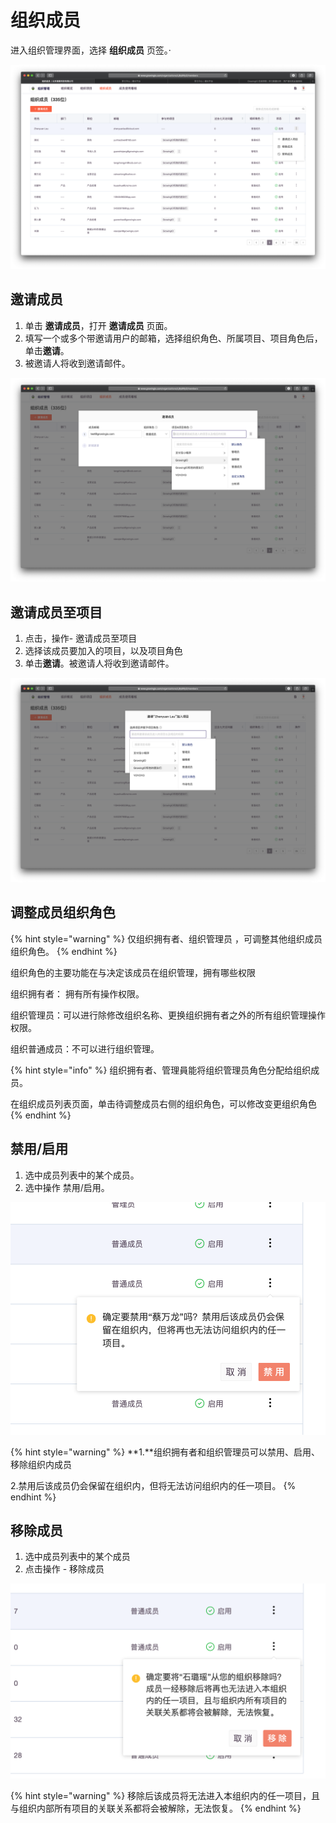 # 组织成员

进入组织管理界面，选择 **组织成员** 页签。·

![](../../.gitbook/assets/ying-mu-jie-tu-20200418-xia-wu-5.25.38.png)

## 邀请成员

1. 单击 **邀请成员**，打开 **邀请成员** 页面。
2. 填写一个或多个带邀请用户的邮箱，选择组织角色、所属项目、项目角色后，单击**邀请**。
3. 被邀请人将收到邀请邮件。

![](../../.gitbook/assets/ying-mu-jie-tu-20200418-xia-wu-5.28.05.png)

## 邀请成员至项目

1. 点击，操作- 邀请成员至项目 
2. 选择该成员要加入的项目，以及项目角色
3. 单击**邀请**。被邀请人将收到邀请邮件。

![](../../.gitbook/assets/ying-mu-jie-tu-20200418-xia-wu-5.58.22.png)

## 调整成员组织角色

{% hint style="warning" %}
仅组织拥有者、组织管理员 ，可调整其他组织成员组织角色。
{% endhint %}

组织角色的主要功能在与决定该成员在组织管理，拥有哪些权限 

组织拥有者： 拥有所有操作权限。

组织管理员：可以进行除修改组织名称、更换组织拥有者之外的所有组织管理操作权限。 

组织普通成员：不可以进行组织管理。

{% hint style="info" %}
组织拥有者、管理員能将组织管理员角色分配给组织成员。

在组织成员列表页面，单击待调整成员右侧的组织角色，可以修改变更组织角色
{% endhint %}

## 禁用/启用

1. 选中成员列表中的某个成员。
2. 选中操作 禁用/启用。

![](../../.gitbook/assets/ying-mu-jie-tu-20200418-xia-wu-6.08.53.png)

{% hint style="warning" %}
**1.**组织拥有者和组织管理员可以禁用、启用、移除组织内成员

2.禁用后该成员仍会保留在组织内，但将无法访问组织内的任一项目。
{% endhint %}

## 移除成员

1. 选中成员列表中的某个成员
2. 点击操作 - 移除成员

![](../../.gitbook/assets/ying-mu-jie-tu-20200418-xia-wu-6.10.46.png)

{% hint style="warning" %}
移除后该成员将无法进入本组织内的任一项目，且与组织内部所有项目的关联关系都将会被解除，无法恢复。
{% endhint %}

